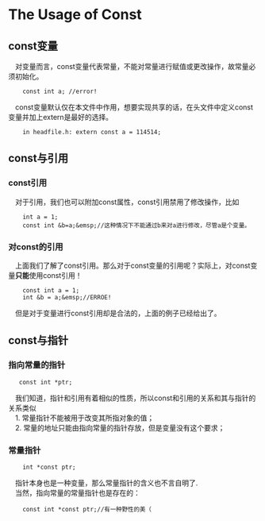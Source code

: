 # The Usage of Const
## const变量
&emsp;对变量而言，const变量代表常量，不能对常量进行赋值或更改操作，故常量必须初始化。  

        const int a; //error!  
&emsp;const变量默认仅在本文件中作用，想要实现共享的话，在头文件中定义const变量并加上extern是最好的选择。  

        in headfile.h: extern const a = 114514;  
## const与引用  
### const引用
&emsp;对于引用，我们也可以附加const属性，const引用禁用了修改操作，比如  
  
        int a = 1;  
        const int &b=a;&emsp;//这种情况下不能通过b来对a进行修改，尽管a是个变量。  
        
### 对const的引用
&emsp;上面我们了解了const引用。那么对于const变量的引用呢？实际上，对const变量**只能**使用const引用！  
  
        const int a = 1;  
        int &b = a;&emsp;//ERROE!  
        
&emsp;但是对于变量进行const引用却是合法的，上面的例子已经给出了。  
## const与指针  
### 指向常量的指针  
       const int *ptr;
&emsp;我们知道，指针和引用有着相似的性质，所以const和引用的关系和其与指针的关系类似  
&emsp;1. 常量指针不能被用于改变其所指对象的值；  
&emsp;2. 常量的地址只能由指向常量的指针存放，但是变量没有这个要求；  
  
### 常量指针  
        int *const ptr;  
&emsp;指针本身也是一种变量，那么常量指针的含义也不言自明了.  
&emsp;当然，指向常量的常量指针也是存在的： 

        const int *const ptr;//有一种野性的美（  
        



